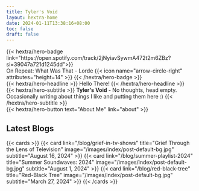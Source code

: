 ```yaml
---
title: Tyler's Void
layout: hextra-home
date: 2024-01-11T13:38:16+08:00
toc: false
draft: false
---
```


<div class="hx-mb-6">
{{< hextra/hero-badge link="https://open.spotify.com/track/2jNyiavSywmA472t2m6ZBz?si=39047a721d1245dd">}}
  <div class="hx-w-2 hx-h-2 hx-rounded-full hx-bg-primary-400"></div>
  On Repeat: What Was That - Lorde
  {{< icon name="arrow-circle-right" attributes="height=14" >}}
{{< /hextra/hero-badge >}}
</div>


<div class="hx-mb-6">
{{< hextra/hero-headline >}}
    Hello There!
{{< /hextra/hero-headline >}}
</div>

<div class="hx-mb-6">
{{< hextra/hero-subtitle >}}
  <b>Tyler's Void</b> - No thoughts, head empty.&nbsp;<br class="sm:block hidden" />
  Occasionally writing about things I like and putting them here :)
  {{< /hextra/hero-subtitle >}}
</div>

<div class="hx-mb-6">
{{< hextra/hero-button text="About Me" link="about" >}}
</div>

<div class="hx-mb-6">

## Latest Blogs

{{< cards >}}
    {{< card link="/blog/grief-in-tv-shows" title="Grief Through the Lens of Television" image="/images/index/post-default-bg.jpg" subtitle="August 16, 2024" >}}
    {{< card link="/blog/summer-playlist-2024" title="Summer Soundwaves: 2024" image="/images/index/post-default-bg.jpg" subtitle="August 1, 2024" >}}
    {{< card link="/blog/red-black-tree" title="Red-Black Tree" image="/images/index/post-default-bg.jpg" subtitle="March 27, 2024" >}}
{{< /cards >}}
</div>

<div class="hx-mb-6">

<!-- ## Latest on Swiftology -->
<!---->
<!-- {{< callout type="info" >}} -->
<!--   Coming soon! -->
<!-- {{< /callout >}} -->
<!---->
</div>

